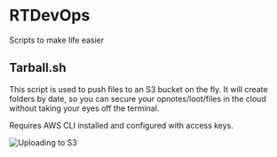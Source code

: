 # RTDevOps
Scripts to make life easier

## Tarball.sh

This script is used to push files to an S3 bucket on the fly. It will create folders by date, so you can secure your opnotes/loot/files in the cloud without taking your eyes off the terminal.

Requires AWS CLI installed and configured with access keys. 

![Uploading to S3](https://raw.githubusercontent.com/icebearfriend/stash/master/tarball_upload.png)
